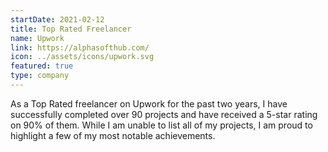 ```yaml
---
startDate: 2021-02-12
title: Top Rated Freelancer
name: Upwork
link: https://alphasofthub.com/
icon: ../assets/icons/upwork.svg
featured: true
type: company
---
```


As a Top Rated freelancer on Upwork for the past two years, I have successfully completed over 90 projects and have received a 5-star rating on 90% of them. While I am unable to list all of my projects, I am proud to highlight a few of my most notable achievements.
